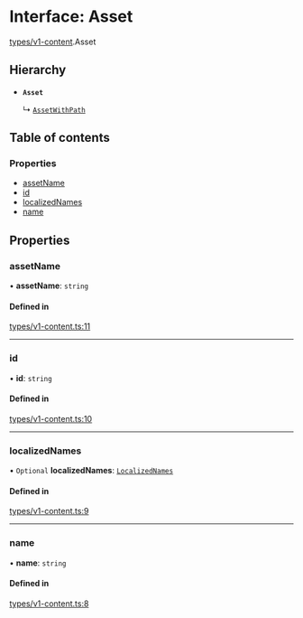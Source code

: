 # Interface: Asset

[types/v1-content](../modules/types_v1_content.md).Asset

## Hierarchy

- **`Asset`**

  ↳ [`AssetWithPath`](types_v1_content.AssetWithPath.md)

## Table of contents

### Properties

- [assetName](types_v1_content.Asset.md#assetname)
- [id](types_v1_content.Asset.md#id)
- [localizedNames](types_v1_content.Asset.md#localizednames)
- [name](types_v1_content.Asset.md#name)

## Properties

### assetName

• **assetName**: `string`

#### Defined in

[types/v1-content.ts:11](https://github.com/jameslinimk/unofficial-valorant-api/blob/c148ced/package/src/types/v1-content.ts#L11)

___

### id

• **id**: `string`

#### Defined in

[types/v1-content.ts:10](https://github.com/jameslinimk/unofficial-valorant-api/blob/c148ced/package/src/types/v1-content.ts#L10)

___

### localizedNames

• `Optional` **localizedNames**: [`LocalizedNames`](../modules/types_v1_content.md#localizednames)

#### Defined in

[types/v1-content.ts:9](https://github.com/jameslinimk/unofficial-valorant-api/blob/c148ced/package/src/types/v1-content.ts#L9)

___

### name

• **name**: `string`

#### Defined in

[types/v1-content.ts:8](https://github.com/jameslinimk/unofficial-valorant-api/blob/c148ced/package/src/types/v1-content.ts#L8)
